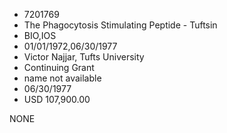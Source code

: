 * 7201769
* The Phagocytosis Stimulating Peptide - Tuftsin
* BIO,IOS
* 01/01/1972,06/30/1977
* Victor Najjar, Tufts University
* Continuing Grant
*   name not available
* 06/30/1977
* USD 107,900.00

NONE
